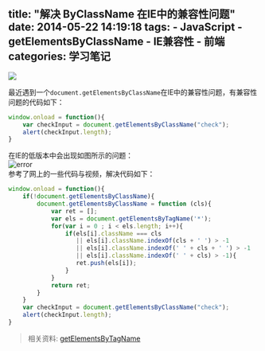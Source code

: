 title: "解决 ByClassName 在IE中的兼容性问题"
date: 2014-05-22 14:19:18
tags: 
    - JavaScript
    - getElementsByClassName
    - IE兼容性
    - 前端
categories: 学习笔记
---

![](https://tva2.sinaimg.com/large/006qRazegw1f41ptt98crj30jg05kmx5.jpg)

最近遇到一个`document.getElementsByClassName`在IE中的兼容性问题，有兼容性问题的代码如下：
```js
window.onload = function(){
    var checkInput = document.getElementsByClassName("check");
    alert(checkInput.length);
}
```
 

在IE的低版本中会出现如图所示的问题：  
![error](https://tva2.sinaimg.com/large/0060lm7Tgw1f4a25f9llsj30ha04s0tt.jpg)  
参考了网上的一些代码与视频，解决代码如下：    

```js
window.onload = function(){
    if(!document.getElementsByClassName){
        document.getElementsByClassName = function (cls){
            var ret = [];
            var els = document.getElementsByTagName('*');
            for(var i = 0 ; i < els.length; i++){
                if(els[i].className === cls 
                   || els[i].className.indexOf(cls + ' ') > -1 
                   || els[i].className.indexOf(' ' + cls + ' ') > -1 
                   || els[i].className.indexOf(' ' + cls) > -1){
                   ret.push(els[i]);
                }    
            }
            return ret;
        }
    }
    var checkInput = document.getElementsByClassName("check");
    alert(checkInput.length);
}
```

> 相关资料:
  [getElementsByTagName](https://developer.mozilla.org/en-US/docs/Web/API/document/getElementsByTagName)
  

